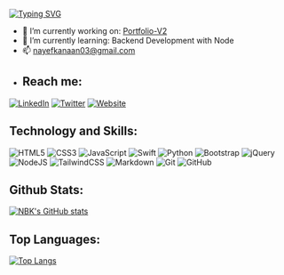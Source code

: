 [![Typing SVG](https://readme-typing-svg.herokuapp.com?color=89058D&size=25&center=true&lines=Hey%F0%9F%91%8B+Welcome+to+my+page)](https://git.io/typing-svg)

- 🔭 I’m currently working on: <a href="https://github.com/NBK-01/Portfolio-V2" target="_blank"> Portfolio-V2 </a>
- 🌱 I’m currently learning: Backend Development with Node
- 📫 nayefkanaan03@gmail.com
-  ## Reach me:
[![LinkedIn](https://img.shields.io/badge/linkedin-grey.svg?style=for-the-badge&logo=linkedin&logoColor=purple)](https://www.linkedin.com/in/nayef-kanaan-4aa1b1183/)
[![Twitter](https://img.shields.io/badge/Twitter-grey.svg?style=for-the-badge&logo=Twitter&logoColor=purple)](https://twitter.com/NBK__01)
[![Website](https://img.shields.io/badge/Portfolio-grey.svg?style=for-the-badge&logo=firefox&logoColor=purple)](https://nbk-01.github.io/Portfolio-Nayef-Kanaan/)

## Technology and Skills:
![HTML5](https://img.shields.io/badge/html5-%23E34F26.svg?style=for-the-badge&logo=html5&logoColor=white)
![CSS3](https://img.shields.io/badge/css3-%231572B6.svg?style=for-the-badge&logo=css3&logoColor=white)
![JavaScript](https://img.shields.io/badge/javascript-%23323330.svg?style=for-the-badge&logo=javascript&logoColor=%23F7DF1E)
![Swift](https://img.shields.io/badge/swift-F54A2A?style=for-the-badge&logo=swift&logoColor=white)
![Python](https://img.shields.io/badge/python-3670A0?style=for-the-badge&logo=python&logoColor=ffdd54)
![Bootstrap](https://img.shields.io/badge/bootstrap-%23563D7C.svg?style=for-the-badge&logo=bootstrap&logoColor=white)
![jQuery](https://img.shields.io/badge/jquery-%230769AD.svg?style=for-the-badge&logo=jquery&logoColor=white)
![NodeJS](https://img.shields.io/badge/node.js-%2343853D.svg?style=for-the-badge&logo=node.js&logoColor=white)
![TailwindCSS](https://img.shields.io/badge/tailwindcss-%2338B2AC.svg?style=for-the-badge&logo=tailwind-css&logoColor=white)
![Markdown](https://img.shields.io/badge/markdown-%23000000.svg?style=for-the-badge&logo=markdown&logoColor=white)
![Git](https://img.shields.io/badge/git-%23F05033.svg?style=for-the-badge&logo=git&logoColor=white)
![GitHub](https://img.shields.io/badge/github-%23121011.svg?style=for-the-badge&logo=github&logoColor=white)

## Github Stats:
[![NBK's GitHub stats](https://github-readme-stats.vercel.app/api?username=NBK-01&count_private=true&show_icons=true&theme=radical)
](https://github.com/NBK-01/github-readme-stats)

## Top Languages:
[![Top Langs](https://github-readme-stats.vercel.app/api/top-langs/?username=NBK-01&layout=compact&theme=radical)](https://github.com/NBK-01/github-readme-stats)





